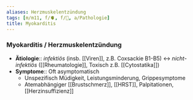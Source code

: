 ```yaml
---
aliases: Herzmuskelentzündung
tags: [m/m11, f/🫀, f/🦠, a/Pathologie]
title: Myokarditis
---
```

### Myokarditis / Herzmuskelentzündung
- **Ätiologie**:: *infektiös* (insb. [[Viren]], z.B. Coxsackie B1-B5) ↔ *nicht-infektiös* ([[Rheumatologie]], Toxisch z.B. [[Cytostatika]])
- **Symptome**:: Oft asymptomatisch
	- Unspezifisch Müdigkeit, Leistungsminderung, Grippesymptome
	- Atemabhängiger [[Brustschmerz]], [[HRST]], Palpitationen, [[Herzinsuffizienz]]